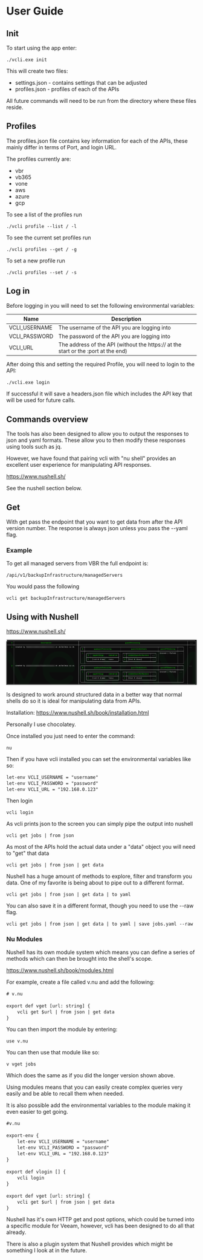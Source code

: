 # User Guide

## Init

To start using the app enter:

    ./vcli.exe init

This will create two files:

- settings.json - contains settings that can be adjusted
- profiles.json - profiles of each of the APIs

All future commands will need to be run from the directory where these files reside.

## Profiles

The profiles.json file contains key information for each of the APIs, these mainly differ in terms of Port, and login URL.

The profiles currently are:

- vbr
- vb365
- vone
- aws
- azure
- gcp

To see a list of the profiles run

    ./vcli profile --list / -l

To see the current set profiles run

    ./vcli profiles --get / -g

To set a new profile run

    ./vcli profiles --set / -s

## Log in

Before logging in you will need to set the following environmental variables:

| Name          | Description                                                                        |
| ------------- | ---------------------------------------------------------------------------------- |
| VCLI_USERNAME | The username of the API you are logging into                                       |
| VCLI_PASSWORD | The password of the API you are logging into                                       |
| VCLI_URL      | The address of the API (without the https:// at the start or the :port at the end) |

After doing this and setting the required Profile, you will need to login to the API:

    ./vcli.exe login

If successful it will save a headers.json file which includes the API key that will be used for future calls.

## Commands overview

The tools has also been designed to allow you to output the responses to json and yaml formats. These allow you to then modify these responses using tools such as jq.

However, we have found that pairing vcli with "nu shell" provides an excellent user experience for manipulating API responses.

https://www.nushell.sh/

See the nushell section below.

## Get

With get pass the endpoint that you want to get data from after the API version number. The response is always json unless you pass the --yaml flag.

### Example

To get all managed servers from VBR the full endpoint is:

    /api/v1/backupInfrastructure/managedServers

You would pass the following

    vcli get backupInfrastructure/managedServers

## Using with Nushell

https://www.nushell.sh/

![nushell](./assets/nushell.png)

Is designed to work around structured data in a better way that normal shells do so it is ideal for manipulating data from APIs.

Installation: https://www.nushell.sh/book/installation.html

Personally I use chocolatey.

Once installed you just need to enter the command:

    nu

Then if you have vcli installed you can set the environmental variables like so:

    let-env VCLI_USERNAME = "username"
    let-env VCLI_PASSWORD = "password"
    let-env VCLI_URL = "192.168.0.123"

Then login

    vcli login

As vcli prints json to the screen you can simply pipe the output into nushell

    vcli get jobs | from json

As most of the APIs hold the actual data under a "data" object you will need to "get" that data

    vcli get jobs | from json | get data

Nushell has a huge amount of methods to explore, filter and transform you data. One of my favorite is being about to pipe out to a different format.

    vcli get jobs | from json | get data | to yaml

You can also save it in a different format, though you need to use the --raw flag.

    vcli get jobs | from json | get data | to yaml | save jobs.yaml --raw

### Nu Modules

Nushell has its own module system which means you can define a series of methods which can then be brought into the shell's scope.

https://www.nushell.sh/book/modules.html

For example, create a file called v.nu and add the following:

    # v.nu

    export def vget [url: string] {
        vcli get $url | from json | get data
    }

You can then import the module by entering:

    use v.nu

You can then use that module like so:

    v vget jobs

Which does the same as if you did the longer version shown above.

Using modules means that you can easily create complex queries very easily and be able to recall them when needed.

It is also possible add the environmental variables to the module making it even easier to get going.

    #v.nu

    export-env {
        let-env VCLI_USERNAME = "username"
        let-env VCLI_PASSWORD = "password"
        let-env VCLI_URL = "192.168.0.123"
    }

    export def vlogin [] {
        vcli login
    }

    export def vget [url: string] {
        vcli get $url | from json | get data
    }

Nushell has it's own HTTP get and post options, which could be turned into a specific module for Veeam, however, vcli has been designed to do all that already.

There is also a plugin system that Nushell provides which might be something I look at in the future.
